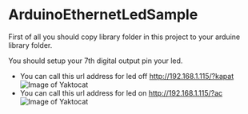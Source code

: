 # ArduinoEthernetLedSample

First of all you should copy library folder in this project to your arduine library folder.

You should setup your 7th digital output pin your led.


 - You can call this url address for led off http://192.168.1.115/?kapat
 ![Image of Yaktocat](https://github.com/icobani/ArduinoEthernetLedSample/LedOff.JPG)
 - You can call this url address for led on http://192.168.1.115/?ac
 ![Image of Yaktocat](https://github.com/icobani/ArduinoEthernetLedSample/LedOn.JPG)
